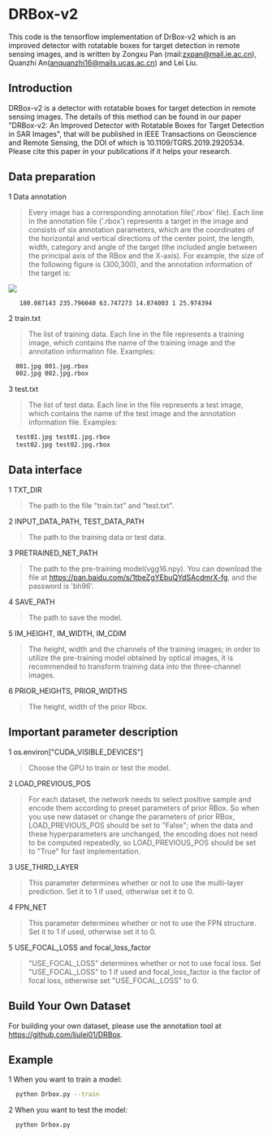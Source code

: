 DRBox-v2
==
This code is the tensorflow implementation of DrBox-v2 which is an improved detector with rotatable boxes for target detection in remote sensing images, and is written by Zongxu Pan (mail:zxpan@mail.ie.ac.cn), Quanzhi An(anquanzhi16@mails.ucas.ac.cn) and Lei Liu.

Introduction
--
DRBox-v2 is a detector with rotatable boxes for target detection in remote sensing images. The details of this method can be found in our paper "DRBox-v2: An Improved Detector with Rotatable Boxes for Target Detection in SAR Images", that will be published in IEEE Transactions on Geoscience and Remote Sensing, the DOI of which is 10.1109/TGRS.2019.2920534. Please cite this paper in your publications if it helps your research.


Data preparation
--
1 Data annotation

   >Every image has a corresponding annotation file('.rbox' file). Each line in the annotation file ('.rbox') represents a target in the image and consists of six annotation parameters, which are the coordinates of the horizontal and vertical directions of the center point, the length, width, category and angle of the target (the included angle between the principal axis of the RBox and the X-axis).
   >For example, the size of the following figure is (300,300), and the annotation information of the target is:
   
   ![](https://github.com/ZongxuPan/DrBox-v2-tensorflow/blob/master/figure1.png)
   
```
   180.087143 235.796040 63.747273 14.874003 1 25.974394
```

2 train.txt

   >The list of training data. Each line in the file represents a training image, which contains the name of the training image and the annotation information file.
   Examples:
```Bash
  001.jpg 001.jpg.rbox
  002.jpg 002.jpg.rbox
```

3 test.txt
   >The list of test data. Each line in the file represents a test image, which contains the name of the test image and the annotation information file.
   Examples:
```Bash
  test01.jpg test01.jpg.rbox
  test02.jpg test02.jpg.rbox
```

Data interface
--
1 TXT_DIR

  >The path to the file "train.txt" and "test.txt".

2 INPUT_DATA_PATH, TEST_DATA_PATH

  >The path to the training data or test data.

3 PRETRAINED_NET_PATH

  >The path to the pre-training model(vgg16.npy).
  You can download the file at https://pan.baidu.com/s/1tbeZgYEbuQYdSAcdmrX-fg, and the password is 'bh96'.

4 SAVE_PATH

  >The path to save the model.

5 IM_HEIGHT, IM_WIDTH, IM_CDIM

  >The height, width and the channels of the training images; in order to utilize the pre-training model obtained by optical images, it is recommended to transform training data into the three-channel images.  

6 PRIOR_HEIGHTS, PRIOR_WIDTHS

  >The height, width of the prior Rbox.

Important parameter description
--
1 os.environ["CUDA_VISIBLE_DEVICES"]
  > Choose the GPU to train or test the model.

2 LOAD_PREVIOUS_POS
  > For each dataset, the network needs to select positive sample and encode them according to preset parameters of prior RBox. So when you use new dataset or change the parameters of prior RBox, LOAD_PREVIOUS_POS should be set to "False"; when the data and these hyperparameters are unchanged, the encoding does not need to be computed repeatedly, so LOAD_PREVIOUS_POS should be set to "True" for fast implementation.

3 USE_THIRD_LAYER
   > This parameter determines whether or not to use the multi-layer prediction. Set it to 1 if used, otherwise set it to 0.

4 FPN_NET
   > This parameter determines whether or not to use the FPN structure. Set it to 1 if used, otherwise set it to 0.

5 USE_FOCAL_LOSS and focal_loss_factor
   > "USE_FOCAL_LOSS" determines whether or not to use focal loss. Set "USE_FOCAL_LOSS" to 1 if used and focal_loss_factor is the factor of focal loss, otherwise set "USE_FOCAL_LOSS" to 0.

Build Your Own Dataset
--
For building your own dataset, please use the annotation tool at https://github.com/liulei01/DRBox.


Example
--
1 When you want to train a model:

```Bash
  python Drbox.py --train
```

2 When you want to test the model:

```Bash
  python Drbox.py
```
